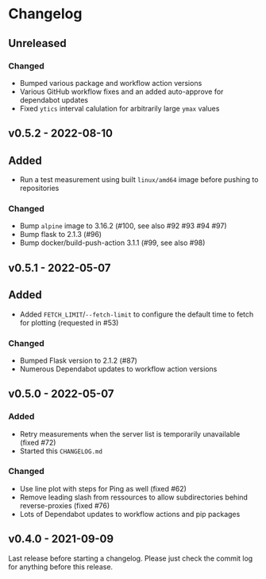# Changelog

## Unreleased

### Changed
- Bumped various package and workflow action versions
- Various GitHub workflow fixes and an added auto-approve for dependabot updates
- Fixed `ytics` interval calulation for arbitrarily large `ymax` values

## v0.5.2 - 2022-08-10

## Added
- Run a test measurement using built `linux/amd64` image before pushing to repositories

### Changed
- Bump `alpine` image to 3.16.2 (#100, see also #92 #93 #94 #97)
- Bump flask to 2.1.3 (#96)
- Bump docker/build-push-action 3.1.1 (#99, see also #98)

## v0.5.1 - 2022-05-07

## Added
- Added `FETCH_LIMIT`/`--fetch-limit` to configure the default time to fetch for plotting (requested in #53)

### Changed
- Bumped Flask version to 2.1.2 (#87)
- Numerous Dependabot updates to workflow action versions

## v0.5.0 - 2022-05-07

### Added
- Retry measurements when the server list is temporarily unavailable (fixed #72)
- Started this `CHANGELOG.md`

### Changed
- Use line plot with steps for Ping as well (fixed #62)
- Remove leading slash from ressources to allow subdirectories behind reverse-proxies (fixed #76)
- Lots of Dependabot updates to workflow actions and pip packages

## v0.4.0 - 2021-09-09

Last release before starting a changelog. Please just check the commit log for
anything before this release.
